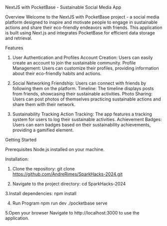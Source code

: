 NextJS with PocketBase - Sustainable Social Media App

Overview
Welcome to the NextJS with PocketBase project - a social media platform designed to inspire and motivate people to engage in sustainable actions and share their eco-friendly endeavors with friends. This application is built using Next.js and integrates PocketBase for efficient data storage and retrieval.


Features
1. User Authentication and Profiles
Account Creation: Users can easily create an account to join the sustainable community.
Profile Management: Users can customize their profiles, providing information about their eco-friendly habits and actions.

3. Social Networking
Friendship: Users can connect with friends by following them on the platform.
Timeline: The timeline displays posts from friends, showcasing their sustainable activities.
Photo Sharing: Users can post photos of themselves practicing sustainable actions and share them with their network.

4. Sustainability Tracking
Action Tracking: The app features a tracking system for users to log their sustainable activities.
Achievement Badges: Users can earn badges based on their sustainability achievements, providing a gamified element.

Getting Started

Prerequisites 
Node.js installed on your machine.


Installation:
1. Clone the repository:
git clone https://github.com/AndreRimes/SparkHacks-2024.git

2. Navigate to the project directory:
cd SparkHacks-2024

3.Install dependencies:
npm install

4. Run Program
  npm run dev
  ./pocketbase serve

5.Open your browser
  Navigate to http://localhost:3000 to use the application.






